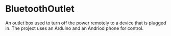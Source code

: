 # BluetoothOutlet
An outlet box used to turn off the power remotely to a device that is plugged in. The project uses an Arduino and an Andriod phone for control.
